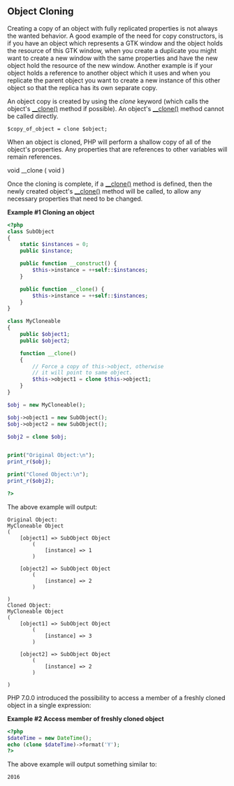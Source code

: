 Object Cloning
--------------

Creating a copy of an object with fully replicated properties is not
always the wanted behavior. A good example of the need for copy
constructors, is if you have an object which represents a GTK window and
the object holds the resource of this GTK window, when you create a
duplicate you might want to create a new window with the same properties
and have the new object hold the resource of the new window. Another
example is if your object holds a reference to another object which it
uses and when you replicate the parent object you want to create a new
instance of this other object so that the replica has its own separate
copy.

An object copy is created by using the *clone* keyword (which calls the
object's
<a href="/language/oop5/cloning.html#object.clone" class="link">__clone()</a>
method if possible). An object's
<a href="/language/oop5/cloning.html#object.clone" class="link">__clone()</a>
method cannot be called directly.

    $copy_of_object = clone $object;

When an object is cloned, PHP will perform a shallow copy of all of the
object's properties. Any properties that are references to other
variables will remain references.

<span class="type">void</span> <span class="methodname">\_\_clone</span>
( <span class="methodparam">void</span> )

Once the cloning is complete, if a
<a href="/language/oop5/cloning.html#object.clone" class="link">__clone()</a>
method is defined, then the newly created object's
<a href="/language/oop5/cloning.html#object.clone" class="link">__clone()</a>
method will be called, to allow any necessary properties that need to be
changed.

**Example \#1 Cloning an object**

``` php
<?php
class SubObject
{
    static $instances = 0;
    public $instance;

    public function __construct() {
        $this->instance = ++self::$instances;
    }

    public function __clone() {
        $this->instance = ++self::$instances;
    }
}

class MyCloneable
{
    public $object1;
    public $object2;

    function __clone()
    {
        // Force a copy of this->object, otherwise
        // it will point to same object.
        $this->object1 = clone $this->object1;
    }
}

$obj = new MyCloneable();

$obj->object1 = new SubObject();
$obj->object2 = new SubObject();

$obj2 = clone $obj;


print("Original Object:\n");
print_r($obj);

print("Cloned Object:\n");
print_r($obj2);

?>
```

The above example will output:

    Original Object:
    MyCloneable Object
    (
        [object1] => SubObject Object
            (
                [instance] => 1
            )

        [object2] => SubObject Object
            (
                [instance] => 2
            )

    )
    Cloned Object:
    MyCloneable Object
    (
        [object1] => SubObject Object
            (
                [instance] => 3
            )

        [object2] => SubObject Object
            (
                [instance] => 2
            )

    )

PHP 7.0.0 introduced the possibility to access a member of a freshly
cloned object in a single expression:

**Example \#2 Access member of freshly cloned object**

``` php
<?php
$dateTime = new DateTime();
echo (clone $dateTime)->format('Y');
?>
```

The above example will output something similar to:

    2016
